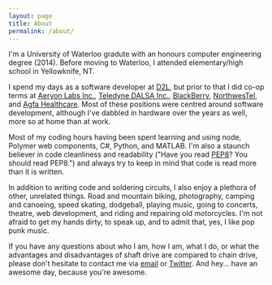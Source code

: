 ```yaml
---
layout: page
title: About
permalink: /about/
---
```


I'm a University of Waterloo gradute with an honours computer engineering degree (2014). Before moving to Waterloo, I attended elementary/high school in Yellowknife, NT.

I spend my days as a software developer at [D2L](https://www.d2l.com/), but prior to that I did co-op terms at [Aeryon Labs Inc.](http://www.aeryon.com), [Teledyne DALSA Inc.](https://www.teledynedalsa.com/), [BlackBerry](http://ca.blackberry.com/), [NorthwesTel](http://www.nwtel.ca/), and [Agfa Healthcare](http://www.agfahealthcare.com/). Most of these positions were centred around software development, although I've dabbled in hardware over the years as well, more so at home than at work.

Most of my coding hours having been spent learning and using node, Polymer web components, C#, Python, and MATLAB. I'm also a staunch believer in code cleanliness and readability ("Have you read [PEP8](http://legacy.python.org/dev/peps/pep-0008/)? You should read PEP8.") and always try to keep in mind that code is read more than it is written.

In addition to writing code and soldering circuits, I also enjoy a plethora of other, unrelated things. Road and mountain biking, photography, camping and canoeing, speed skating, dodgeball, playing music, going to concerts, theatre, web development, and riding and repairing old motorcycles. I'm not afraid to get my hands dirty, to speak up, and to admit that, yes, I like pop punk music.

If you have any questions about who I am, how I am, what I do, or what the advantages and disadvantages of shaft drive are compared to chain drive, please don't hesitate to contact me via [email](mailto:ryantmer@gmail.com) or [Twitter](https://twitter.com/ryantmer). And hey... have an awesome day, because you're awesome.
